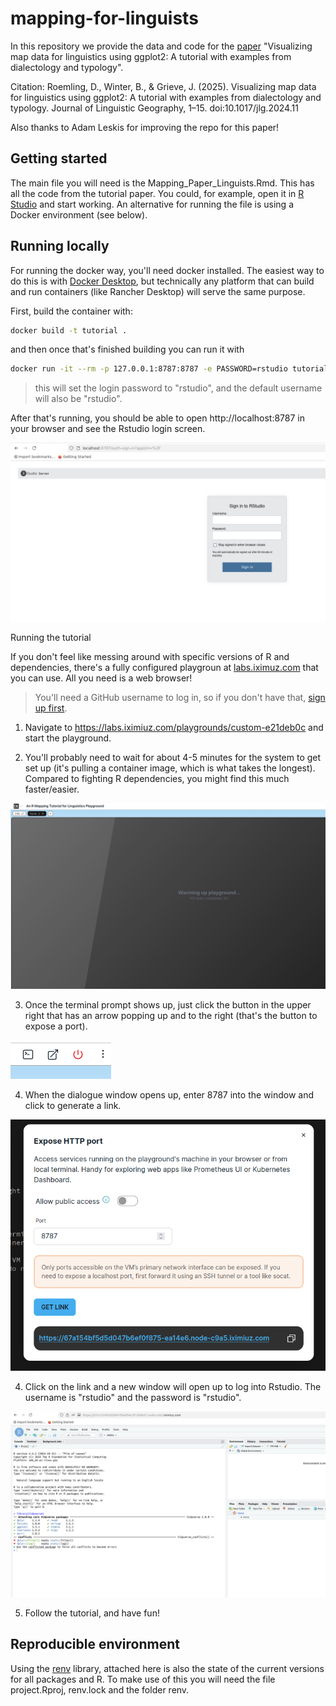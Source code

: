 # mapping-for-linguists

In this repository we provide the data and code for the [paper](https://www.cambridge.org/core/journals/journal-of-linguistic-geography/article/visualizing-map-data-for-linguistics-using-ggplot2-a-tutorial-with-examples-from-dialectology-and-typology/369F9643F85781AAAC0096D6BD146215) "Visualizing map data for linguistics using ggplot2: A tutorial with examples from dialectology and typology". 

Citation:
Roemling, D., Winter, B., & Grieve, J. (2025). Visualizing map data for linguistics using ggplot2: A tutorial with examples from dialectology and typology. Journal of Linguistic Geography, 1–15. doi:10.1017/jlg.2024.11

Also thanks to Adam Leskis for improving the repo for this paper!


## Getting started

The main file you will need is the Mapping_Paper_Linguists.Rmd. This has all the code from the tutorial paper. You could, for example, open it in [R Studio](https://posit.co/download/rstudio-desktop/) and start working. An alternative for running the file is using a Docker environment (see below).


## Running locally

For running the docker way, you'll need docker installed. The easiest way to do this is with [Docker Desktop](https://www.docker.com/get-started/), but technically any platform that can build and run containers (like Rancher Desktop) will serve the same purpose.

First, build the container with:

```sh
docker build -t tutorial .
```

and then once that's finished building you can run it with

```sh
docker run -it --rm -p 127.0.0.1:8787:8787 -e PASSWORD=rstudio tutorial
```

> this will set the login password to "rstudio", and the default username will also be "rstudio".

After that's running, you should be able to open http://localhost:8787 in your browser and see the Rstudio login screen.

![rstudio login screen](https://github.com/danaroemling/mapping-for-linguists/blob/main/rstudio_login_screen.png)



 Running the tutorial

If you don't feel like messing around with specific versions of R and dependencies, there's a fully configured playgroun at [labs.iximuz.com](https://labs.iximiuz.com/playgrounds/custom-e21deb0c) that you can use. All you need is a web browser!

> You'll need a GitHub username to log in, so if you don't have that, [sign up first](https://github.com/).
1. Navigate to https://labs.iximiuz.com/playgrounds/custom-e21deb0c and start the playground.

2. You'll probably need to wait for about 4-5 minutes for the system to get set up (it's pulling a container image, which is what takes the longest). Compared to fighting R dependencies, you might find this much faster/easier.

![playground warming up](https://github.com/danaroemling/mapping-for-linguists/blob/main/playground_warming_up.png)

3. Once the terminal prompt shows up, just click the button in the upper right that has an arrow popping up and to the right (that's the button to expose a port).

![port expose icon](https://github.com/danaroemling/mapping-for-linguists/blob/main/expose_port_icon.png)

4. When the dialogue window opens up, enter 8787 into the window and click to generate a link.

![expose a port](https://github.com/danaroemling/mapping-for-linguists/blob/main/expose_a_port.png)

4. Click on the link and a new window will open up to log into Rstudio. The username is "rstudio" and the password is "rstudio".

![rstudio is running](https://github.com/danaroemling/mapping-for-linguists/blob/main/rstudio_is_running.png)

5. Follow the tutorial, and have fun!


## Reproducible environment 

Using the [renv](https://rstudio.github.io/renv/articles/renv.html) library, attached here is also the state of the current versions for all packages and R. To make use of this you will need the file project.Rproj, renv.lock and the folder renv. 
